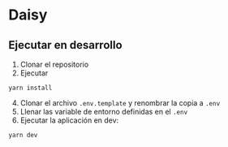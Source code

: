# Daisy

## Ejecutar en desarrollo

1. Clonar el repositorio
2. Ejecutar

```
yarn install
```

4. Clonar el archivo `.env.template` y renombrar la copia a `.env`
5. Llenar las variable de entorno definidas en el `.env`
6. Ejecutar la aplicación en dev:

```
yarn dev
```
